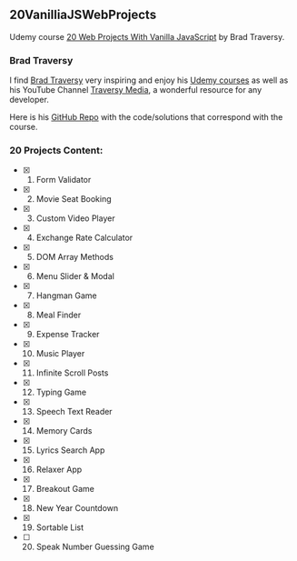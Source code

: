 ## 20VanilliaJSWebProjects

Udemy course [20 Web Projects With Vanilla JavaScript](https://www.udemy.com/share/102yzo3@FY2h-uo6qgoGK234_plKjwCBWZ9m5x82pz-jn3adSLlq3Miii-OYUqtM6InpTpk4pg==/) by Brad Traversy.

### Brad Traversy

I find [Brad Traversy](https://www.traversymedia.com/) very inspiring and enjoy his [Udemy courses](https://www.udemy.com/user/brad-traversy/) as well as his YouTube Channel [Traversy Media](https://www.youtube.com/c/TraversyMedia), a wonderful resource for any developer.

Here is his [GitHub Repo](https://github.com/bradtraversy/vanillawebprojects) with the code/solutions that correspond with the course.

### 20 Projects Content:

- [x] 1. Form Validator
- [x] 2. Movie Seat Booking
- [x] 3. Custom Video Player
- [x] 4. Exchange Rate Calculator
- [x] 5. DOM Array Methods
- [x] 6. Menu Slider & Modal
- [x] 7. Hangman Game
- [x] 8. Meal Finder
- [x] 9. Expense Tracker
- [x] 10. Music Player
- [x] 11. Infinite Scroll Posts
- [x] 12. Typing Game
- [x] 13. Speech Text Reader
- [x] 14. Memory Cards
- [x] 15. Lyrics Search App
- [x] 16. Relaxer App
- [x] 17. Breakout Game
- [x] 18. New Year Countdown
- [x] 19. Sortable List
- [ ] 20. Speak Number Guessing Game
